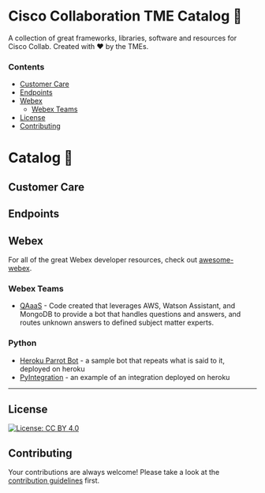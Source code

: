 # Cisco Collaboration TME Catalog 📖
A collection of great frameworks, libraries, software and resources for Cisco Collab. 
Created with ♥️ by the TMEs.

### Contents

- [Customer Care](#customer-care)
- [Endpoints](#endpoints)
- [Webex](#webex)
    - [Webex Teams](#webex-teams)
- [License](#license)
- [Contributing](#contributing)

# Catalog 📖

## Customer Care
## Endpoints
## Webex
For all of the great Webex developer resources, check out [awesome-webex](https://github.com/CiscoDevNet/awesome-webex).

### Webex Teams
- [QAaaS](https://github.com/CiscoCollabTME/qaaas) - Code created that leverages AWS, Watson Assistant, and MongoDB to provide a bot that handles questions and answers, and routes unknown answers to defined subject matter experts.

### Python
- [Heroku Parrot Bot](https://github.com/lorashley/heroku_parrot) - a sample bot that repeats what is said to it, deployed on heroku
- [PyIntegration](https://github.com/CiscoCollabTME/pyIntegration) - an example of an integration deployed on heroku

---

## License
[![License: CC BY 4.0](https://img.shields.io/badge/License-CC%20BY%204.0-lightgrey.svg)](https://creativecommons.org/licenses/by/4.0/)

## Contributing
Your contributions are always welcome! Please take a look at the [contribution guidelines](https://github.com/CiscoCollabTME/catalog/blob/master/CONTRIBUTING.md) first.
